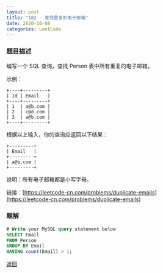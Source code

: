 ```yaml
---
layout: post
title: "182 - 查找重复的电子邮箱"
date: 2020-10-08
categories: LeetCode
---
```



### **题目描述**
编写一个 SQL 查询，查找 Person 表中所有重复的电子邮箱。

示例：
```
+----+---------+
| Id | Email   |
+----+---------+
| 1  | a@b.com |
| 2  | c@d.com |
| 3  | a@b.com |
+----+---------+
```
根据以上输入，你的查询应返回以下结果：
```
+---------+
| Email   |
+---------+
| a@b.com |
+---------+
```
说明：所有电子邮箱都是小写字母。

链接：[https://leetcode-cn.com/problems/duplicate-emails](https://leetcode-cn.com/problems/duplicate-emails)


### **题解**
``` sql
# Write your MySQL query statement below
SELECT Email
FROM Person
GROUP BY Email
HAVING count(Email) > 1;
```


[返回](https://maxwell-blog.cn/leetcode/2020/10/08/leetcode.html)